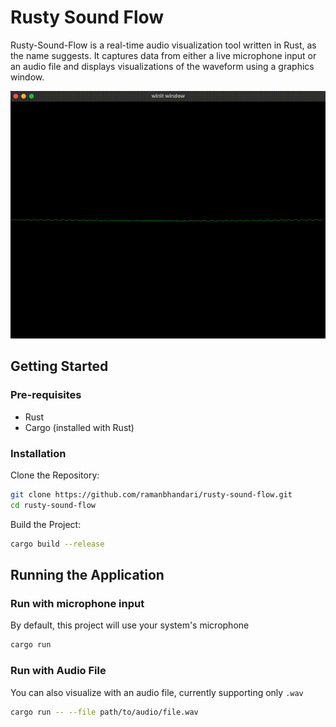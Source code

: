 # Rusty Sound Flow

Rusty-Sound-Flow is a real-time audio visualization tool written in Rust, as the name suggests. It captures data from either a live microphone input or an audio file and displays visualizations of the waveform using a graphics window.

![Rusty Sound Flow](rusty-flow.gif)
## Getting Started
### Pre-requisites
- Rust
- Cargo (installed with Rust)

### Installation

Clone the Repository:
```bash
git clone https://github.com/ramanbhandari/rusty-sound-flow.git
cd rusty-sound-flow
```
Build the Project:
```bash
cargo build --release
```

## Running the Application
### Run with microphone input
By default, this project will use your system's microphone
```bash
cargo run
```

### Run with Audio File
You can also visualize with an audio file, currently supporting only `.wav`
```bash
cargo run -- --file path/to/audio/file.wav
```







